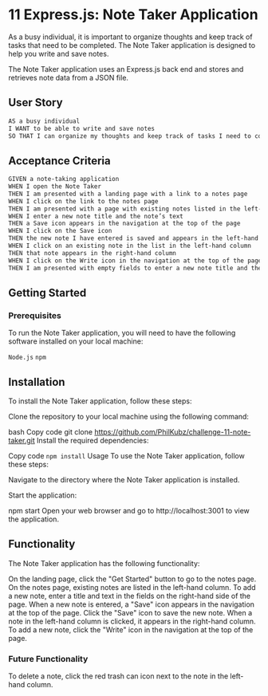 # 11 Express.js: Note Taker Application

As a busy individual, it is important to organize thoughts and keep track of tasks that need to be completed. The Note Taker application is designed to help you write and save notes.

The Note Taker application uses an Express.js back end and stores and retrieves note data from a JSON file.

## User Story

```md
AS a busy individual
I WANT to be able to write and save notes
SO THAT I can organize my thoughts and keep track of tasks I need to complete
```

## Acceptance Criteria

```md
GIVEN a note-taking application
WHEN I open the Note Taker
THEN I am presented with a landing page with a link to a notes page
WHEN I click on the link to the notes page
THEN I am presented with a page with existing notes listed in the left-hand column, plus empty fields to enter a new note title and the note’s text in the right-hand column
WHEN I enter a new note title and the note’s text
THEN a Save icon appears in the navigation at the top of the page
WHEN I click on the Save icon
THEN the new note I have entered is saved and appears in the left-hand column with the other existing notes
WHEN I click on an existing note in the list in the left-hand column
THEN that note appears in the right-hand column
WHEN I click on the Write icon in the navigation at the top of the page
THEN I am presented with empty fields to enter a new note title and the note’s text in the right-hand column
```



## Getting Started
### Prerequisites
To run the Note Taker application, you will need to have the following software installed on your local machine:

`Node.js`
`npm`
## Installation
To install the Note Taker application, follow these steps:

Clone the repository to your local machine using the following command:

bash
Copy code
git clone https://github.com/PhilKubz/challenge-11-note-taker.git
Install the required dependencies:

Copy code
`npm install`
Usage
To use the Note Taker application, follow these steps:

Navigate to the directory where the Note Taker application is installed.

Start the application:

npm start
Open your web browser and go to http://localhost:3001 to view the application.

## Functionality
The Note Taker application has the following functionality:

On the landing page, click the "Get Started" button to go to the notes page.
On the notes page, existing notes are listed in the left-hand column.
To add a new note, enter a title and text in the fields on the right-hand side of the page.
When a new note is entered, a "Save" icon appears in the navigation at the top of the page.
Click the "Save" icon to save the new note.
When a note in the left-hand column is clicked, it appears in the right-hand column.
To add a new note, click the "Write" icon in the navigation at the top of the page.

### Future Functionality
To delete a note, click the red trash can icon next to the note in the left-hand column.
